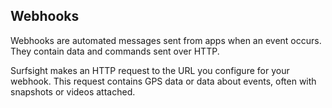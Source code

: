 ## Webhooks

Webhooks are automated messages sent from apps when an event occurs.
They contain data and commands sent over HTTP.

Surfsight makes an HTTP request to the URL you configure for your
webhook. This request contains GPS data or data about events, often with
snapshots or videos attached.
